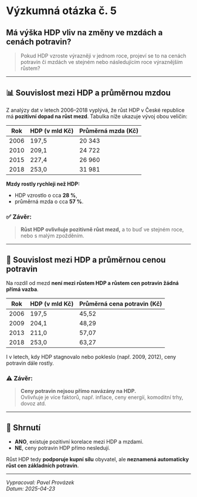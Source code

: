 # Výzkumná otázka č. 5

## Má výška HDP vliv na změny ve mzdách a cenách potravin?

> Pokud HDP vzroste výrazněji v jednom roce, projeví se to na cenách potravin či mzdách ve stejném nebo následujícím roce výraznějším růstem?

---

## 📊 Souvislost mezi HDP a průměrnou mzdou

Z analýzy dat v letech 2006–2018 vyplývá, že růst HDP v České republice má **pozitivní dopad na růst mezd**. Tabulka níže ukazuje vývoj obou veličin:

| Rok  | HDP (v mld Kč) | Průměrná mzda (Kč) |
|------|----------------|--------------------|
| 2006 | 197,5          | 20 343             |
| 2010 | 209,1          | 24 722             |
| 2015 | 227,4          | 26 960             |
| 2018 | 253,0          | 31 981             |

**Mzdy rostly rychleji než HDP:**  
- HDP vzrostlo o cca **28 %**,  
- průměrná mzda o cca **57 %**.

### ✅ Závěr:
> **Růst HDP ovlivňuje pozitivně růst mezd,** a to buď ve stejném roce, nebo s malým zpožděním.

---

## 🍞 Souvislost mezi HDP a průměrnou cenou potravin

Na rozdíl od mezd **není mezi růstem HDP a růstem cen potravin žádná přímá vazba**.

| Rok  | HDP (v mld Kč) | Průměrná cena potravin (Kč) |
|------|----------------|-----------------------------|
| 2006 | 197,5          | 45,52                       |
| 2009 | 204,1          | 48,29                       |
| 2013 | 211,0          | 57,07                       |
| 2018 | 253,0          | 63,27                       |

I v letech, kdy HDP stagnovalo nebo pokleslo (např. 2009, 2012), ceny potravin dále rostly.

### ⚠️ Závěr:
> **Ceny potravin nejsou přímo navázány na HDP.**  
> Ovlivňuje je více faktorů, např. inflace, ceny energií, komoditní trhy, dovoz atd.

---

## 🧠 Shrnutí

- **ANO**, existuje pozitivní korelace mezi HDP a mzdami.
- **NE**, ceny potravin HDP přímo nesledují.

Růst HDP tedy **podporuje kupní sílu** obyvatel, ale **neznamená automaticky růst cen základních potravin**.

---

_Vypracoval: Pavel Provázek_  
_Datum: 2025-04-23_
